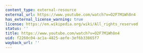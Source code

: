 ```yaml
---
content_type: external-resource
external_url: https://www.youtube.com/watch?v=O2F7M1Wh8n4
has_external_license_warning: true
license: https://en.wikipedia.org/wiki/All_rights_reserved
status: ''
title: https://www.youtube.com/watch?v=O2F7M1Wh8n4
uid: f2260c04-ac1a-4825-aefe-3ef6b33865f7
wayback_url: ''
---
```

